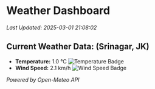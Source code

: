 
# Weather Dashboard

_Last Updated: 2025-03-01 21:08:02_

## Current Weather Data: (Srinagar, JK)
- **Temperature:** 1.0 °C ![Temperature Badge](https://img.shields.io/badge/Temperature-Low%20Temp-blue)
- **Wind Speed:** 2.1 km/h ![Wind Speed Badge](https://img.shields.io/badge/Wind%20Speed-Light%20Wind-blue)

*Powered by Open-Meteo API*
